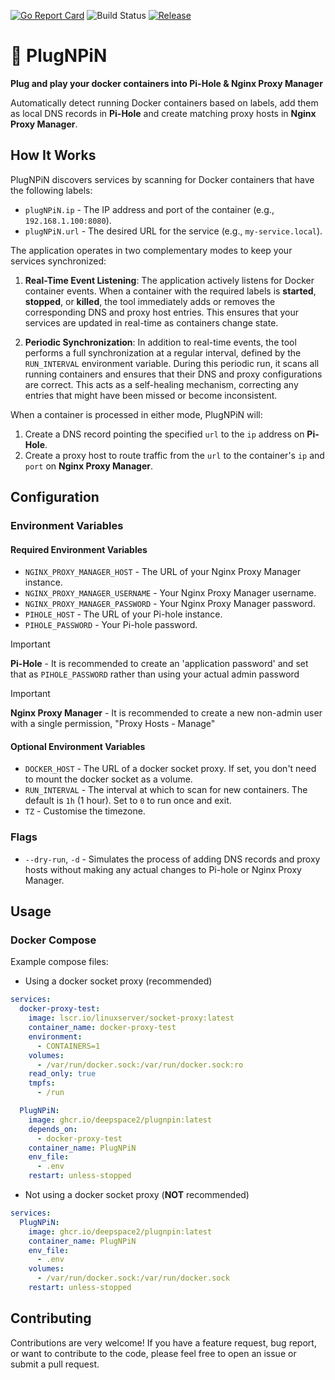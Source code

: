 [![Go Report Card](https://goreportcard.com/badge/github.com/DeepSpace2/PlugNPiN)](https://goreportcard.com/report/github.com/DeepSpace2/PlugNPiN)
![Build Status](https://github.com/DeepSpace2/PlugNPiN/actions/workflows/release.yml/badge.svg)
[![Release](https://img.shields.io/github/v/release/DeepSpace2/PlugNPiN)](https://github.com/DeepSpace2/PlugNPiN/releases)

# 🔌 PlugNPiN

**Plug and play your docker containers into Pi-Hole & Nginx Proxy Manager**

Automatically detect running Docker containers based on labels, add them
as local DNS records in **Pi-Hole** and create matching proxy hosts in
**Nginx Proxy Manager**.

## How It Works

PlugNPiN discovers services by scanning for Docker containers that have the following labels:

- `plugNPiN.ip` - The IP address and port of the container (e.g., `192.168.1.100:8080`).
- `plugNPiN.url` - The desired URL for the service (e.g., `my-service.local`).

The application operates in two complementary modes to keep your services synchronized:

1.  **Real-Time Event Listening**: The application actively listens for Docker container events. When a container with the required labels is **started**, **stopped**, or **killed**, the tool immediately adds or removes the corresponding DNS and proxy host entries. This ensures that your services are updated in real-time as containers change state.

2.  **Periodic Synchronization**: In addition to real-time events, the tool performs a full synchronization at a regular interval, defined by the `RUN_INTERVAL` environment variable. During this periodic run, it scans all running containers and ensures that their DNS and proxy configurations are correct. This acts as a self-healing mechanism, correcting any entries that might have been missed or become inconsistent.

When a container is processed in either mode, PlugNPiN will:

1.  Create a DNS record pointing the specified `url` to the `ip` address on **Pi-Hole**.
2.  Create a proxy host to route traffic from the `url` to the container's `ip` and `port` on **Nginx Proxy Manager**.

## Configuration

### Environment Variables

#### Required Environment Variables

- `NGINX_PROXY_MANAGER_HOST` - The URL of your Nginx Proxy Manager instance.
- `NGINX_PROXY_MANAGER_USERNAME` - Your Nginx Proxy Manager username.
- `NGINX_PROXY_MANAGER_PASSWORD` - Your Nginx Proxy Manager password.
- `PIHOLE_HOST` - The URL of your Pi-hole instance.
- `PIHOLE_PASSWORD` - Your Pi-hole password.

> [!IMPORTANT]
> **Pi-Hole** - It is recommended to create an 'application password' and set that as `PIHOLE_PASSWORD` rather than using your actual admin password

> [!IMPORTANT]
> **Nginx Proxy Manager** - It is recommended to create a new non-admin user with a single permission, "Proxy Hosts - Manage"

#### Optional Environment Variables

- `DOCKER_HOST` - The URL of a docker socket proxy. If set, you don't need to mount the docker socket as a volume.
- `RUN_INTERVAL` - The interval at which to scan for new containers. The default is `1h` (1 hour). Set to `0` to run once and exit.
- `TZ` - Customise the timezone.

### Flags

- `--dry-run`, `-d` - Simulates the process of adding DNS records and proxy hosts without making any actual changes to Pi-hole or Nginx Proxy Manager.

## Usage

### Docker Compose

Example compose files:

- Using a docker socket proxy (recommended)

```yaml
services:
  docker-proxy-test:
    image: lscr.io/linuxserver/socket-proxy:latest
    container_name: docker-proxy-test
    environment:
      - CONTAINERS=1
    volumes:
      - /var/run/docker.sock:/var/run/docker.sock:ro
    read_only: true
    tmpfs:
      - /run

  PlugNPiN:
    image: ghcr.io/deepspace2/plugnpin:latest
    depends_on:
      - docker-proxy-test
    container_name: PlugNPiN
    env_file:
      - .env
    restart: unless-stopped
```

- Not using a docker socket proxy (**NOT** recommended)

```yaml
services:
  PlugNPiN:
    image: ghcr.io/deepspace2/plugnpin:latest
    container_name: PlugNPiN
    env_file:
      - .env
    volumes:
      - /var/run/docker.sock:/var/run/docker.sock
    restart: unless-stopped
```

## Contributing

Contributions are very welcome! If you have a feature request, bug report, or want to contribute to the code, please feel free to open an issue or submit a pull request.
